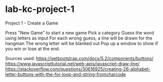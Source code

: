 # lab-kc-project-1

Project 1 - Create a Game

Press "New Game" to start a new game
Pick a category
Guess the word using letters as input
For each wrong guess, a line will be drawn for the hangman
The wrong letter will be blanked out
Pop up a window to show if you win or lose at the end.

Sources used:
https://getbootstrap.com/docs/5.2/components/buttons/
https://www.javascripttutorial.net/web-apis/javascript-draw-line/
https://stackoverflow.com/questions/30616925/creating-26-alphabet-letter-buttons-with-the-for-loop-and-string-fromcharcode
